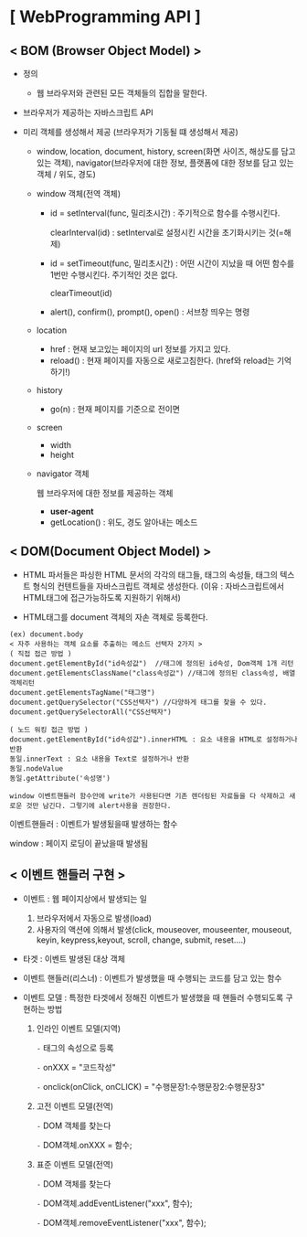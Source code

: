 # [ WebProgramming API ]

## 	< BOM (Browser Object Model) >

- 정의

  - 웹 브라우저와 관련된 모든 객체들의 집합을 말한다.
- 브라우저가 제공하는 자바스크립트 API
  
- 미리 객체를 생성해서 제공 (브라우저가 기동될 떄 생성해서 제공)

  - window, location, document, history, screen(화면 사이즈, 해상도를 담고 있는 객체), navigator(브라우저에 대한 정보, 플랫폼에 대한 정보를 담고 있는 객체 / 위도, 경도)

  - window 객체(전역 객체)

    - id = setInterval(func, 밀리초시간) : 주기적으로 함수를 수행시킨다.

      clearInterval(id) : setInterval로 설정시킨 시간을 초기화시키는 것(=해제)

    - id = setTimeout(func, 밀리초시간) : 어떤 시간이 지났을 때 어떤 함수를 1번만 수행시킨다. 주기적인 것은 없다.

      clearTimeout(id)

    - alert(), confirm(), prompt(), open() :  서브창 띄우는 명령

  - location

    - href : 현재 보고있는 페이지의 url 정보를 가지고 있다.
    - reload() : 현재 페이지를 자동으로 새로고침한다. (href와 reload는 기억하기!)

  - history

    - go(n) : 현재 페이지를 기준으로 전이면

  - screen

    - width
    - height

  - navigator 객체

    웹 브라우저에 대한 정보를 제공하는 객체

    - **user-agent**
    - getLocation() : 위도, 경도 알아내는 메소드

## < DOM(Document Object Model) >

- HTML 파서들은 파싱한 HTML 문서의 각각의 태그들, 태그의 속성들, 태그의 텍스트 형식의 컨텐트들을 자바스크립트 객체로 생성한다. (이유 : 자바스크립트에서 HTML태그에 접근가능하도록 지원하기 위해서)

- HTML태그를 document 객체의 자손 객체로 등록한다.

```
(ex) document.body
< 자주 사용하는 객체 요소를 추출하는 메소드 선택자 2가지 >
( 직접 접근 방법 )
document.getElementById("id속성값")  //태그에 정의된 id속성, Dom객체 1개 리턴
document.getElementsClassName("class속성값") //태그에 정의된 class속성, 배열객체리턴
document.getElementsTagName("태그명")
document.getQuerySelector("CSS선택자") //다양하게 태그를 찾을 수 있다.
document.getQuerySelectorAll("CSS선택자")

( 노드 워킹 접근 방법 )
document.getElementById("id속성값").innerHTML : 요소 내용을 HTML로 설정하거나 반환
동일.innerText : 요소 내용을 Text로 설정하거나 반환
동일.nodeValue
동일.getAttribute('속성명')

window 이벤트핸들러 함수안에 write가 사용된다면 기존 렌더링된 자료들을 다 삭제하고 새로운 것만 남긴다. 그렇기에 alert사용을 권장한다.
```

이벤트핸들러 : 이벤트가 발생됬을때 발생하는 함수

window : 페이지 로딩이 끝났을때 발생됨

## < 이벤트 핸들러 구현 >

- 이벤트 : 웹 페이지상에서 발생되는 일
  1. 브라우저에서 자동으로 발생(load)
  2. 사용자의 액션에 의해서 발생(click, mouseover, mouseenter, mouseout, keyin, keypress,keyout, scroll, change, submit, reset....)

- 타겟 : 이벤트 발생된 대상 객체

- 이벤트 핸들러(리스너) : 이벤트가 발생했을 때 수행되는 코드를 담고 있는 함수

- 이벤트 모델 : 특정한 타겟에서 정해진 이벤트가 발생했을 때 핸들러 수행되도록 구현하는 방법

  1. 인라인 이벤트 모델(지역)

     `-` 태그의 속성으로 등록

     ` - ` onXXX = "코드작성"

     ` - ` onclick(onClick, onCLICK) = "수행문장1:수행문장2:수행문장3"

  2. 고전 이벤트 모델(전역)

     ` - ` DOM 객체를 찾는다

     `-` DOM객체.onXXX = 함수;

  3. 표준 이벤트 모델(전역)

     `-` DOM 객체를 찾는다

     `-` DOM객체.addEventListener("xxx", 함수);

     `-` DOM객체.removeEventListener("xxx", 함수);

